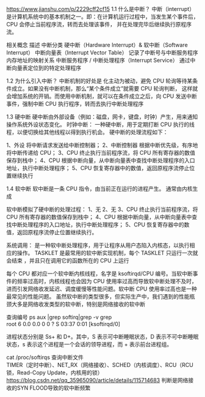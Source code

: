 

https://www.jianshu.com/p/2229cff2cf15
1.1 什么是中断？
中断（interrupt）是计算机系统中的基本机制之一。即：在计算机运行过程中，当发生某个事件后，CPU 会停止当前程序流，转而去处理该事件，
并在处理完毕后继续执行原程序流。

相关概念	描述
中断分类	硬中断（Hardware Interrupt）& 软中断（Software Interrupt）
中断向量表（Interrupt Vector Table）	记录了中断号与中断服务程序内存地址的映射关系
中断服务程序 / 中断处理程序（Interrupt Service）	通过中断向量表定位到的特定处理程序

1.2 为什么引入中断？
中断机制的好处是 化主动为被动，避免 CPU 轮询等待某条件成立。如果没有中断机制，那么“某个条件成立”就需要 CPU 轮询判断，
这样就会增加系统的开销。而使用中断机制，就可以在条件成立之后，向 CPU 发送中断事件，强制中断 CPU 执行程序，转而去执行中断处理程序

1.3 硬中断
硬中断由外部设备（例如：磁盘，网卡，键盘，时钟）产生，用来通知操作系统外设状态变化。
时钟中断： 一种硬中断，用于定期打断 CPU 执行的线程，以便切换给其他线程以得到执行机会。
硬中断的处理流程如下：

1、外设 将中断请求发送给中断控制器；
2、中断控制器 根据中断优先级，有序地将中断传递给 CPU；
3、CPU 终止执行当前程序流，将 CPU 所有寄存器的数值保存到栈中；
4、CPU 根据中断向量，从中断向量表中查找中断处理程序的入口地址，执行中断处理程序；
5、CPU 恢复寄存器中的数值，返回原程序流停止位置继续执行

1.4 软中断
软中断是一条 CPU 指令，由当前正在运行的进程产生。  通常由内核生成

软中断模拟了硬中断的处理过程：
1、无
2、无
3、CPU 终止执行当前程序流，将 CPU 所有寄存器的数值保存到栈中；
4、CPU 根据中断向量，从中断向量表中查找中断处理程序的入口地址，执行中断处理程序；
5、CPU 恢复寄存器中的数值，返回原程序流停止位置继续执行。

系统调用： 是一种软中断处理程序，用于让程序从用户态陷入内核态，以执行相应的操作。
TASKLET 是最常用的软中断实现机制，每个 TASKLET 只运行一次就会结束 ，并且只在调用它的函数所在的 CPU 上运行

每个 CPU 都对应一个软中断内核线程，名字是 ksoftirqd/CPU 编号。当软中断事件的频率过高时，内核线程也会因为 CPU 使用率过高而导致软中断处理不及时，
进而引发网络收发延迟、调度缓慢等性能问题。软中断 CPU 使用率过高也是一种最常见的性能问题。
虽然软中断的类型很多，但实际生产中，我们遇到的性能瓶颈大多是网络收发类型的软中断，特别是网络接收的软中断

查询编号
ps aux |grep softirq|grep -v grep     
root          6  0.0  0.0      0     0 ?        S    03:37   0:01 [ksoftirqd/0]

进程状态分别是 Ss+ 和 D+。其中，S 表示可中断睡眠状态，D 表示不可中断睡眠状态，s 表示这个进程是一个会话的领导进程，而 + 表示前台进程组。

 cat /proc/softirqs 查询中断文件  
 TIMER（定时中断）、NET_RX（网络接收）、SCHED（内核调度）、RCU（RCU 锁，Read-Copy Update，内核用的锁）
 https://blog.csdn.net/qq_35965090/article/details/115714683  判断是网络接收的SYN FLOOD导致的软中断频繁
